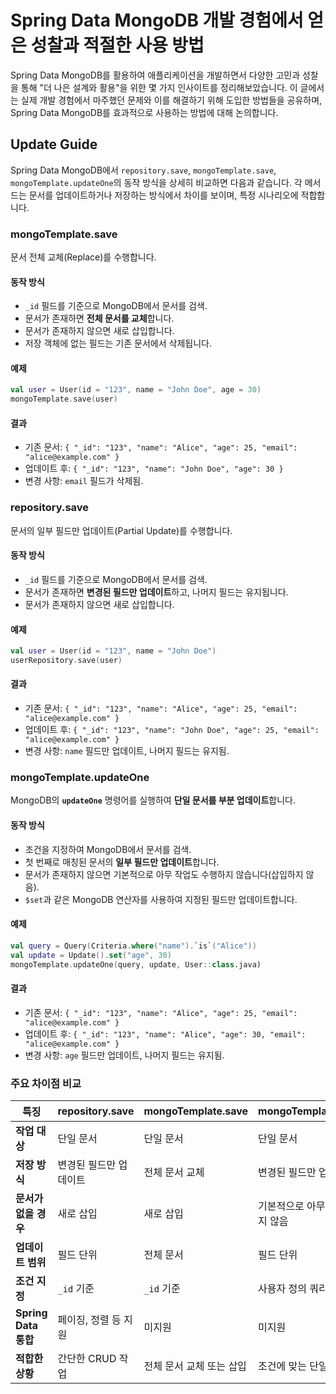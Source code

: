 # Spring Data MongoDB 개발 경험에서 얻은 성찰과 적절한 사용 방법

Spring Data MongoDB를 활용하여 애플리케이션을 개발하면서 다양한 고민과 성찰을 통해 "더 나은 설계와 활용"을 위한 몇 가지 인사이트를 정리해보았습니다. 이 글에서는 실제 개발 경험에서 마주했던 문제와 이를 해결하기 위해 도입한 방법들을 공유하며, Spring Data MongoDB를 효과적으로 사용하는 방법에 대해 논의합니다.

## Update Guide

Spring Data MongoDB에서 `repository.save`, `mongoTemplate.save`, `mongoTemplate.updateOne`의 동작 방식을 상세히 비교하면 다음과 같습니다. 각 메서드는 문서를 업데이트하거나 저장하는 방식에서 차이를 보이며, 특정 시나리오에 적합합니다.

### mongoTemplate.save

문서 전체 교체(Replace)를 수행합니다.

#### 동작 방식

- `_id` 필드를 기준으로 MongoDB에서 문서를 검색.
- 문서가 존재하면 **전체 문서를 교체**합니다.
- 문서가 존재하지 않으면 새로 삽입합니다.
- 저장 객체에 없는 필드는 기존 문서에서 삭제됩니다.

#### 예제

```kotlin
val user = User(id = "123", name = "John Doe", age = 30)
mongoTemplate.save(user)
```

#### 결과

- 기존 문서: `{ "_id": "123", "name": "Alice", "age": 25, "email": "alice@example.com" }`
- 업데이트 후: `{ "_id": "123", "name": "John Doe", "age": 30 }`
- 변경 사항: `email` 필드가 삭제됨.

### repository.save

문서의 일부 필드만 업데이트(Partial Update)를 수행합니다.

#### 동작 방식

- `_id` 필드를 기준으로 MongoDB에서 문서를 검색.
- 문서가 존재하면 **변경된 필드만 업데이트**하고, 나머지 필드는 유지됩니다.
- 문서가 존재하지 않으면 새로 삽입합니다.

#### 예제

```kotlin
val user = User(id = "123", name = "John Doe")
userRepository.save(user)
```

#### 결과

- 기존 문서: `{ "_id": "123", "name": "Alice", "age": 25, "email": "alice@example.com" }`
- 업데이트 후: `{ "_id": "123", "name": "John Doe", "age": 25, "email": "alice@example.com" }`
- 변경 사항: `name` 필드만 업데이트, 나머지 필드는 유지됨.

### mongoTemplate.updateOne

MongoDB의 **`updateOne`** 명령어를 실행하여 **단일 문서를 부분 업데이트**합니다.

#### 동작 방식

- 조건을 지정하여 MongoDB에서 문서를 검색.
- 첫 번째로 매칭된 문서의 **일부 필드만 업데이트**합니다.
- 문서가 존재하지 않으면 기본적으로 아무 작업도 수행하지 않습니다(삽입하지 않음).
- `$set`과 같은 MongoDB 연산자를 사용하여 지정된 필드만 업데이트합니다.

#### 예제

```kotlin
val query = Query(Criteria.where("name").`is`("Alice"))
val update = Update().set("age", 30)
mongoTemplate.updateOne(query, update, User::class.java)
```

#### 결과

- 기존 문서: `{ "_id": "123", "name": "Alice", "age": 25, "email": "alice@example.com" }`
- 업데이트 후: `{ "_id": "123", "name": "Alice", "age": 30, "email": "alice@example.com" }`
- 변경 사항: `age` 필드만 업데이트, 나머지 필드는 유지됨.

### 주요 차이점 비교

| **특징**             | **repository.save** | **mongoTemplate.save** | **mongoTemplate.updateOne** |
|--------------------|---------------------|------------------------|-----------------------------|
| **작업 대상**          | 단일 문서               | 단일 문서                  | 단일 문서                       |
| **저장 방식**          | 변경된 필드만 업데이트        | 전체 문서 교체               | 변경된 필드만 업데이트                |
| **문서가 없을 경우**      | 새로 삽입               | 새로 삽입                  | 기본적으로 아무 작업도 수행하지 않음        |
| **업데이트 범위**        | 필드 단위               | 전체 문서                  | 필드 단위                       |
| **조건 지정**          | `_id` 기준            | `_id` 기준               | 사용자 정의 쿼리                   |
| **Spring Data 통합** | 페이징, 정렬 등 지원        | 미지원                    | 미지원                         |
| **적합한 상황**         | 간단한 CRUD 작업         | 전체 문서 교체 또는 삽입         | 조건에 맞는 단일 문서 필드 수정          |
